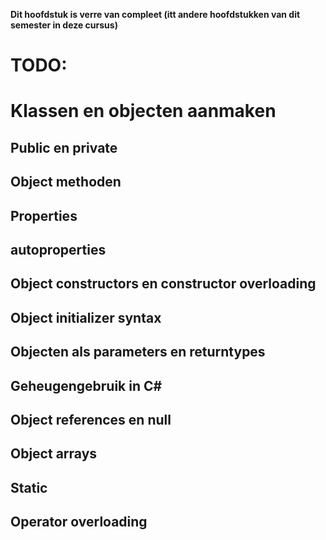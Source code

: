 **Dit hoofdstuk is verre van compleet (itt andere hoofdstukken van dit semester in deze cursus)**

# TODO:

# Klassen en objecten aanmaken

## Public en private

## Object methoden

## Properties

## autoproperties

## Object constructors en constructor overloading

## Object initializer syntax

## Objecten als parameters en returntypes

## Geheugengebruik in C#

## Object references en null


## Object arrays

## Static

## Operator overloading

